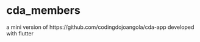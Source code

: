# cda_members

a mini version of https:&#x2F;&#x2F;github.com&#x2F;codingdojoangola&#x2F;cda-app developed with flutter
